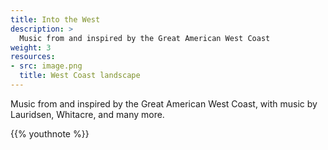 ```yaml
---
title: Into the West
description: >
  Music from and inspired by the Great American West Coast
weight: 3
resources:
- src: image.png
  title: West Coast landscape
---
```


Music from and inspired by the Great American West Coast, with music by
Lauridsen, Whitacre, and many more.

{{% youthnote %}}
